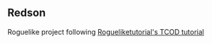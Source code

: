 ## Redson

Roguelike project following [Rogueliketutorial's TCOD tutorial](https://rogueliketutorials.com/)
